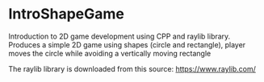 # IntroShapeGame
Introduction to 2D game development using CPP and raylib library.
Produces a simple 2D game using shapes (circle and rectangle), player moves the circle while avoiding a vertically moving rectangle

The raylib library is downloaded from this source: https://www.raylib.com/
